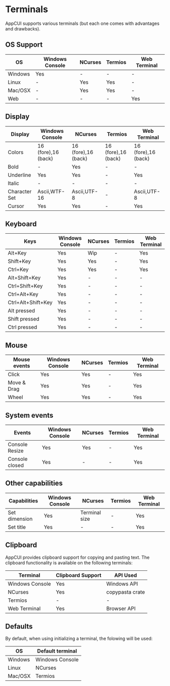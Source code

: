 # Terminals

AppCUI supports various terminals (but each one comes with advantages and drawbacks).

## OS Support

| OS      | Windows Console | NCurses | Termios | Web Terminal |
| ------- | --------------- | ------- | ------- | ------------ |
| Windows | Yes             | -       | -       | -            |
| Linux   | -               | Yes     | Yes     | -            |
| Mac/OSX | -               | Yes     | Yes     | -            |
| Web     | -               | -       | -       | Yes          |


## Display

| Display       | Windows Console     | NCurses             | Termios             | Web Terminal        |
| ------------- | ------------------- | ------------------- | ------------------- | ------------------- |
| Colors        | 16 (fore),16 (back) | 16 (fore),16 (back) | 16 (fore),16 (back) | 16 (fore),16 (back) |
| Bold          | -                   | Yes                 | -                   | -                   |
| Underline     | Yes                 | Yes                 | -                   | Yes                 |
| Italic        | -                   | -                   | -                   | -                   |
| Character Set | Ascii,WTF-16        | Ascii,UTF-8         | -                   | Ascii,UTF-8         |
| Cursor        | Yes                 | Yes                 | -                   | Yes                 |


## Keyboard

| Keys               | Windows Console | NCurses | Termios | Web Terminal |
| ------------------ | --------------- | ------- | ------- | ------------ |
| Alt+Key            | Yes             | Wip     | -       | Yes          |
| Shift+Key          | Yes             | Yes     | -       | Yes          |
| Ctrl+Key           | Yes             | Yes     | -       | Yes          |
| Alt+Shift+Key      | Yes             | -       | -       | -            |
| Ctrl+Shift+Key     | Yes             | -       | -       | -            |
| Ctrl+Alt+Key       | Yes             | -       | -       | -            |
| Ctrl+Alt+Shift+Key | Yes             | -       | -       | -            |
| Alt pressed        | Yes             | -       | -       | -            |
| Shift pressed      | Yes             | -       | -       | -            |
| Ctrl pressed       | Yes             | -       | -       | -            |

## Mouse

| Mouse events | Windows Console | NCurses | Termios | Web Terminal |
| ------------ | --------------- | ------- | ------- | ------------ |
| Click        | Yes             | Yes     | -       | Yes          |
| Move & Drag  | Yes             | Yes     | -       | Yes          |
| Wheel        | Yes             | Yes     | -       | Yes          |


## System events

| Events         | Windows Console | NCurses | Termios | Web Terminal |
| -------------- | --------------- | ------- | ------- | ------------ |
| Console Resize | Yes             | Yes     | -       | Yes          |
| Console closed | Yes             | -       | -       | Yes          |

## Other capabilities

| Capabilities  | Windows Console | NCurses       | Termios | Web Terminal |
| ------------- | --------------- | ------------- | ------- | ------------ |
| Set dimension | Yes             | Terminal size | -       | Yes          |
| Set title     | Yes             | -             | -       | Yes          |

## Clipboard

AppCUI provides clipboard support for copying and pasting text. The clipboard functionality is available on the following terminals:

| Terminal        | Clipboard Support | API Used        |
| --------------- | ----------------- | --------------- |
| Windows Console | Yes               | Windows API     |
| NCurses         | Yes               | copypasta crate |
| Termios         | -                 | -               |
| Web Terminal    | Yes               | Browser API     |

## Defaults

By default, when using initializing a terminal, the folowing will be used:

| OS      | Default terminal |
| ------- | ---------------- |
| Windows | Windows Console  |
| Linux   | NCurses          |
| Mac/OSX | Termios          |
